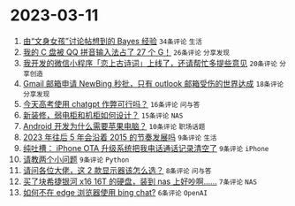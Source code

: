# 2023-03-11

1. [由“文身女孩”讨论帖想到的 Bayes 经验](https://www.v2ex.com/t/923074) `34条评论` `生活`
1. [我的 C 盘被 QQ 拼音输入法占了 27 个 G！](https://www.v2ex.com/t/923072) `26条评论` `分享发现`
1. [我开发的微信小程序「恋上古诗词」上线了，还请帮忙多提些意见](https://www.v2ex.com/t/923086) `20条评论` `分享创造`
1. [Gmail 邮箱申请 NewBing 秒批，只有 outlook 邮箱受伤的世界达成](https://www.v2ex.com/t/923079) `18条评论` `分享发现`
1. [今天高考使用 chatgpt 作弊可行吗？](https://www.v2ex.com/t/923090) `16条评论` `问与答`
1. [新装修，弱电柜和机柜如何设计？](https://www.v2ex.com/t/923069) `15条评论` `NAS`
1. [Android 开发为什么需要苹果电脑？](https://www.v2ex.com/t/923096) `10条评论` `职场话题`
1. [2023 年往后 5 年会沿着 2015 的节奏发展吗](https://www.v2ex.com/t/923103) `9条评论` `生活`
1. [纯吐槽： iPhone OTA 升级系统把我电话通话记录清空了](https://www.v2ex.com/t/923099) `9条评论` `iPhone`
1. [请教两个小问题](https://www.v2ex.com/t/923068) `9条评论` `Python`
1. [请问各位大佬，这 2 款显示器该怎么选？](https://www.v2ex.com/t/923084) `8条评论` `问与答`
1. [买了块希捷银河 x16 16T 的硬盘，装到 nas 上好吵啊......](https://www.v2ex.com/t/923073) `7条评论` `NAS`
1. [如何不在 edge 浏览器使用 bing chat?](https://www.v2ex.com/t/923067) `6条评论` `OpenAI`
